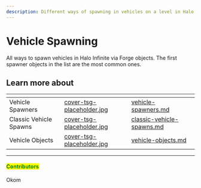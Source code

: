 ```yaml
---
description: Different ways of spawning in vehicles on a level in Halo Infinite.
---
```


# Vehicle Spawning

All ways to spawn vehicles in Halo Infinite via Forge objects. The first spawner objects in the list are the most common ones.



## Learn more about

<table data-view="cards"><thead><tr><th></th><th data-hidden data-card-cover data-type="files"></th><th data-hidden data-card-target data-type="content-ref"></th></tr></thead><tbody><tr><td>Vehicle Spawners</td><td><a href="../../../../../.gitbook/assets/cover-tsg-placeholder.jpg">cover-tsg-placeholder.jpg</a></td><td><a href="vehicle-spawners.md">vehicle-spawners.md</a></td></tr><tr><td>Classic Vehicle Spawns</td><td><a href="../../../../../.gitbook/assets/cover-tsg-placeholder.jpg">cover-tsg-placeholder.jpg</a></td><td><a href="classic-vehicle-spawns.md">classic-vehicle-spawns.md</a></td></tr><tr><td>Vehicle Objects</td><td><a href="../../../../../.gitbook/assets/cover-tsg-placeholder.jpg">cover-tsg-placeholder.jpg</a></td><td><a href="vehicle-objects.md">vehicle-objects.md</a></td></tr></tbody></table>



***

#### <mark style="color:green;">Contributors</mark>

Okom
